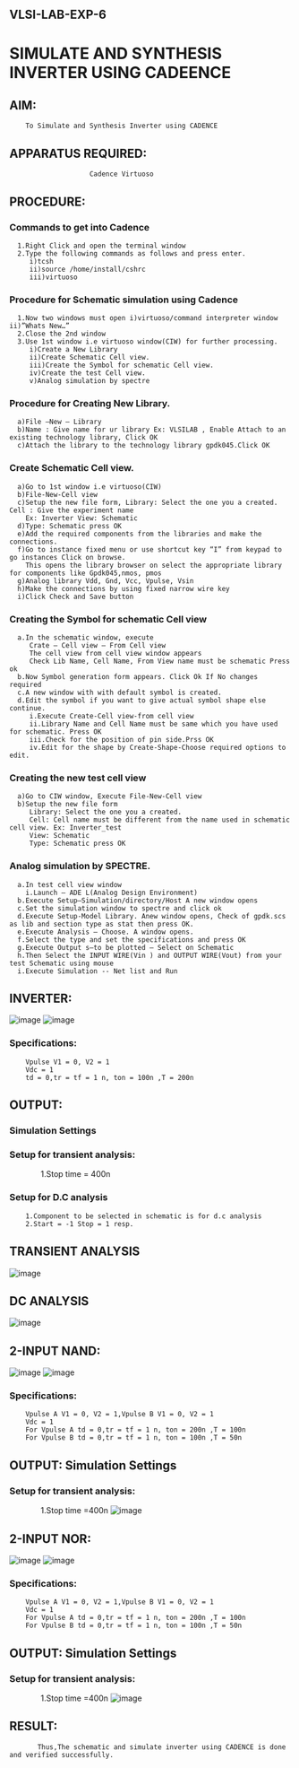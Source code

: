 ## VLSI-LAB-EXP-6
# SIMULATE AND SYNTHESIS INVERTER USING CADEENCE

## AIM:
        To Simulate and Synthesis Inverter using CADENCE

## APPARATUS REQUIRED:
                        Cadence Virtuoso

## PROCEDURE:
### Commands to get into Cadence
```
  1.Right Click and open the terminal window
  2.Type the following commands as follows and press enter.
     i)tcsh
     ii)source /home/install/cshrc
     iii)virtuoso
```

### Procedure for Schematic simulation using Cadence
```
  1.Now two windows must open i)virtuoso/command interpreter window ii)”Whats New…”
  2.Close the 2nd window
  3.Use 1st window i.e virtuoso window(CIW) for further processing.
     i)Create a New Library
     ii)Create Schematic Cell view.
     iii)Create the Symbol for schematic Cell view.
     iv)Create the test Cell view.
     v)Analog simulation by spectre
```

### Procedure for Creating New Library.
```
  a)File –New – Library
  b)Name : Give name for ur library Ex: VLSILAB , Enable Attach to an existing technology library, Click OK
  c)Attach the library to the technology library gpdk045.Click OK
```

### Create Schematic Cell view.
```
  a)Go to 1st window i.e virtuoso(CIW)
  b)File-New-Cell view
  c)Setup the new file form, Library: Select the one you a created. Cell : Give the experiment name
    Ex: Inverter View: Schematic
  d)Type: Schematic press OK
  e)Add the required components from the libraries and make the connections.
  f)Go to instance fixed menu or use shortcut key “I” from keypad to go instances Click on browse.
    This opens the library browser on select the appropriate library for components like Gpdk045,nmos, pmos
  g)Analog library Vdd, Gnd, Vcc, Vpulse, Vsin
  h)Make the connections by using fixed narrow wire key
  i)Click Check and Save button
```

### Creating the Symbol for schematic Cell view
```
  a.In the schematic window, execute
     Crate – Cell view – From Cell view
     The cell view from cell view window appears
     Check Lib Name, Cell Name, From View name must be schematic Press ok
  b.Now Symbol generation form appears. Click Ok If No changes required
  c.A new window with with default symbol is created.
  d.Edit the symbol if you want to give actual symbol shape else continue.
     i.Execute Create-Cell view-from cell view
     ii.Library Name and Cell Name must be same which you have used for schematic. Press OK
     iii.Check for the position of pin side.Prss OK
     iv.Edit for the shape by Create-Shape-Choose required options to edit.
```

### Creating the new test cell view
```
  a)Go to CIW window, Execute File-New-Cell view
  b)Setup the new file form
     Library: Select the one you a created.
     Cell: Cell name must be different from the name used in schematic cell view. Ex: Inverter_test
     View: Schematic
     Type: Schematic press OK
```

### Analog simulation by SPECTRE.
```
  a.In test cell view window
    i.Launch – ADE L(Analog Design Environment)
  b.Execute Setup—Simulation/directory/Host A new window opens
  c.Set the simulation window to spectre and click ok
  d.Execute Setup-Model Library. Anew window opens, Check of gpdk.scs as lib and section type as stat then press OK.
  e.Execute Analysis – Choose. A window opens.
  f.Select the type and set the specifications and press OK
  g.Execute Output s—to be plotted – Select on Schematic
  h.Then Select the INPUT WIRE(Vin ) and OUTPUT WIRE(Vout) from your test Schematic using mouse
  i.Execute Simulation -- Net list and Run
```

## INVERTER:
![image](https://github.com/reshmasundar18/VLSI-LAB-EXP-6/assets/166894571/84320050-75b1-4815-beeb-95a0972d32c1)
![image](https://github.com/reshmasundar18/VLSI-LAB-EXP-6/assets/166894571/e9d1c790-8957-4f7a-a788-14da910ee20d)
### Specifications:
```
    Vpulse V1 = 0, V2 = 1
    Vdc = 1
    td = 0,tr = tf = 1 n, ton = 100n ,T = 200n
```

## OUTPUT:
### Simulation Settings
### Setup for transient analysis:
    1.Stop time = 400n
### Setup for D.C analysis
```
    1.Component to be selected in schematic is for d.c analysis
    2.Start = -1 Stop = 1 resp.
```
## TRANSIENT ANALYSIS
![image](https://github.com/reshmasundar18/VLSI-LAB-EXP-6/assets/166894571/42131076-0412-4808-bccc-df86c4893915)
## DC ANALYSIS
![image](https://github.com/reshmasundar18/VLSI-LAB-EXP-6/assets/166894571/d2db46f9-4c66-4269-a677-c39d730436c4)

## 2-INPUT NAND:
![image](https://github.com/reshmasundar18/VLSI-LAB-EXP-6/assets/166894571/c6e83e08-33de-453b-a083-79d72b3f80b9)
![image](https://github.com/reshmasundar18/VLSI-LAB-EXP-6/assets/166894571/83053531-1257-4f5c-ae53-47a9c1667cba)
### Specifications:
```
    Vpulse A V1 = 0, V2 = 1,Vpulse B V1 = 0, V2 = 1
    Vdc = 1
    For Vpulse A td = 0,tr = tf = 1 n, ton = 200n ,T = 100n
    For Vpulse B td = 0,tr = tf = 1 n, ton = 100n ,T = 50n
```

## OUTPUT: Simulation Settings
### Setup for transient analysis:
    1.Stop time =400n
![image](https://github.com/reshmasundar18/VLSI-LAB-EXP-6/assets/166894571/90bce601-2cca-4da4-9551-0912854da0e0)

## 2-INPUT NOR:
![image](https://github.com/reshmasundar18/VLSI-LAB-EXP-6/assets/166894571/35309605-f25c-4eb2-8f58-716a4c387d92)
![image](https://github.com/reshmasundar18/VLSI-LAB-EXP-6/assets/166894571/67cb372d-b6d1-4ef4-9ca9-184b4cb3f529)
### Specifications:
```
    Vpulse A V1 = 0, V2 = 1,Vpulse B V1 = 0, V2 = 1
    Vdc = 1
    For Vpulse A td = 0,tr = tf = 1 n, ton = 200n ,T = 100n
    For Vpulse B td = 0,tr = tf = 1 n, ton = 100n ,T = 50n
```

## OUTPUT: Simulation Settings
### Setup for transient analysis:
    1.Stop time =400n
![image](https://github.com/reshmasundar18/VLSI-LAB-EXP-6/assets/166894571/f27da1d4-d2cf-445a-ad48-3fe48e1c2737)


## RESULT:
           Thus,The schematic and simulate inverter using CADENCE is done and verified successfully.



















